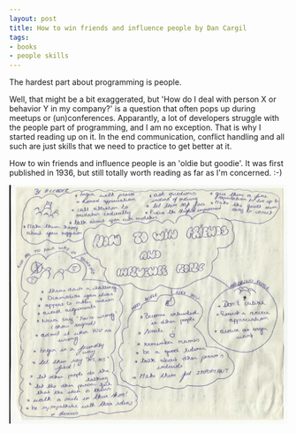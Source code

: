 ```yaml
---
layout: post
title: How to win friends and influence people by Dan Cargil
tags:
- books
- people skills
---
```


The hardest part about programming is people.

Well, that might be a bit exaggerated, but 'How do I deal with person X or behavior Y in my company?' is a question that often pops up during meetups or (un)conferences. Apparantly, a lot of developers struggle with the people part of programming, and I am no exception.
That is why I started reading up on it. In the end communication, conflict handling and all such are just skills that we need to
practice to get better at it.

How to win friends and influence people is an 'oldie but goodie'. It was first published in 1936, but still totally worth reading as far
as I'm concerned. :-)

<!--more-->

![placeholder](/public/mindmaps/win-friends.jpeg "How to win friends and influence people")
